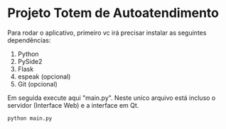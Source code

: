 # Projeto Totem de Autoatendimento

Para rodar o aplicativo, primeiro vc irá precisar instalar as seguintes dependências:

1. Python
2. PySide2
3. Flask
4. espeak (opcional)
5. Git (opcional)

Em seguida execute aqui "main.py". Neste unico arquivo está incluso o servidor (Interface Web) e a interface em Qt.

	python main.py
